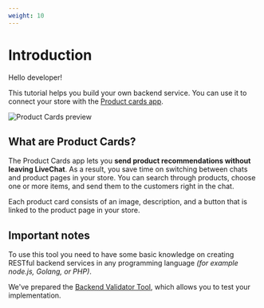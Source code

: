 ```yaml
---
weight: 10
---
```


# Introduction

Hello developer!

This tutorial helps you build your own backend service. You can use it to connect your store with the <a href="https://www.livechatinc.com/marketplace/apps/product-cards/" target="_blank">Product cards app</a>.

![Product Cards preview](https://cdn.livechat-static.com/api/file/v2/lc/att-old/8656216/5f2833fbbdcd1ee5c933867031d975a6/shopping-cards-for-shopify-beta.gif)

## What are Product Cards? 

The Product Cards app lets you **send product recommendations without leaving LiveChat**. As a result, you save time on switching between chats and product pages in your store. You can search through products, choose one or more items, and send them to the customers right in the chat.

Each product card consists of an image, description, and a button that is linked to the product page in your store.

## Important notes

To use this tool you need to have some basic knowledge on creating RESTful backend services in any programming language *(for example node.js, Golang, or PHP)*.

We've prepared the <a href="https://productcards.livechatinc.com/#/validator/" target="_blank">Backend Validator Tool</a>, which allows you to test your implementation. 
